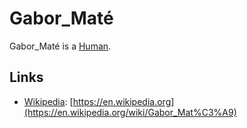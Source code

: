 # Gabor_Maté

Gabor_Maté is a [Human](40000001.md).

## Links

- [Wikipedia](190000006.md): [https://en.wikipedia.org](https://en.wikipedia.org/wiki/Gabor_Mat%C3%A9)

